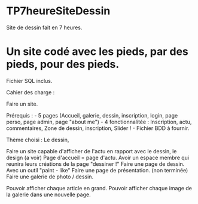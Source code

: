 # TP7heureSiteDessin
Site de dessin fait en 7 heures.


# Un site codé avec les pieds, par des pieds, pour des pieds.

Fichier SQL inclus.


Cahier des charge : 

Faire un site.

Prérequis : - 5 pages (Accueil, galerie, dessin, inscription, login, page perso, page admin, page "about me")
            - 4 fonctionnalitée : Inscription, actu, commentaires, Zone de dessin, inscription, Slider !
            - Fichier BDD à fournir.
            
Thème choisi : Le dessin,

Faire un site capable d'afficher de l'actu en rapport avec le dessin, le design (a voir)
Page d'accueil = page d'actu.
Avoir un espace membre qui reunira leurs créations de la page "dessiner !"
Faire une page de dessin. Avec un outil "paint - like" 
Faire une page de présentation. (non terminée)
Faire une galerie de photo / dessin.

Pouvoir afficher chaque article en grand.
Pouvoir afficher chaque image de la galerie dans une nouvelle page.

